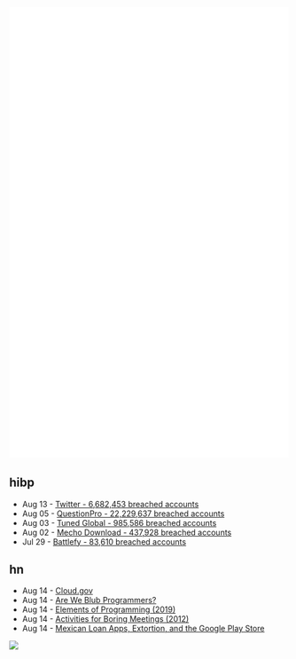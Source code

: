 ![Metrics](https://raw.githubusercontent.com/phixion/phixion/master/metrics.svg)

## hibp

<!--
for https://github.com/phixion/phixion/blob/main/.github/workflows/feeds.yml
-->
<!--START_SECTION:haveibeenpwnd-->
- Aug 13 - [Twitter - 6,682,453 breached accounts](https://haveibeenpwned.com/PwnedWebsites#Twitter)
- Aug 05 - [QuestionPro - 22,229,637 breached accounts](https://haveibeenpwned.com/PwnedWebsites#QuestionPro)
- Aug 03 - [Tuned Global - 985,586 breached accounts](https://haveibeenpwned.com/PwnedWebsites#TunedGlobal)
- Aug 02 - [Mecho Download - 437,928 breached accounts](https://haveibeenpwned.com/PwnedWebsites#MechoDownload)
- Jul 29 - [Battlefy - 83,610 breached accounts](https://haveibeenpwned.com/PwnedWebsites#Battlefy)
<!--END_SECTION:haveibeenpwnd-->

## hn

<!--
for https://github.com/phixion/phixion/blob/main/.github/workflows/feeds.yml
-->
<!--START_SECTION:hn-->
- Aug 14 - [Cloud.gov](https://cloud.gov/)
- Aug 14 - [Are We Blub Programmers?](http://weblog.raganwald.com/2006/10/are-we-blub-programmers.html)
- Aug 14 - [Elements of Programming (2019)](http://elementsofprogramming.com/)
- Aug 14 - [Activities for Boring Meetings (2012)](https://wiki.c2.com/?ActivitiesForBoringMeetings)
- Aug 14 - [Mexican Loan Apps, Extortion, and the Google Play Store](https://techpolicy.press/mexican-loan-apps-extortion-and-the-google-play-store/)
<!--END_SECTION:hn-->

<!--
for https://yhype.me
-->
![](https://hit.yhype.me/github/profile?user_id=13013670)
